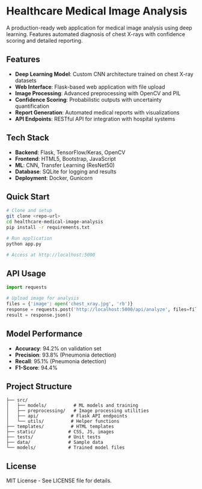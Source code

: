 
# Healthcare Medical Image Analysis

A production-ready web application for medical image analysis using deep learning. Features automated diagnosis of chest X-rays with confidence scoring and detailed reporting.

## Features

- **Deep Learning Model**: Custom CNN architecture trained on chest X-ray datasets
- **Web Interface**: Flask-based web application with file upload
- **Image Processing**: Advanced preprocessing with OpenCV and PIL
- **Confidence Scoring**: Probabilistic outputs with uncertainty quantification
- **Report Generation**: Automated medical reports with visualizations
- **API Endpoints**: RESTful API for integration with hospital systems

## Tech Stack

- **Backend**: Flask, TensorFlow/Keras, OpenCV
- **Frontend**: HTML5, Bootstrap, JavaScript
- **ML**: CNN, Transfer Learning (ResNet50)
- **Database**: SQLite for logging and results
- **Deployment**: Docker, Gunicorn

## Quick Start

```bash
# Clone and setup
git clone <repo-url>
cd healthcare-medical-image-analysis
pip install -r requirements.txt

# Run application
python app.py

# Access at http://localhost:5000
```

## API Usage

```python
import requests

# Upload image for analysis
files = {'image': open('chest_xray.jpg', 'rb')}
response = requests.post('http://localhost:5000/api/analyze', files=files)
result = response.json()
```

## Model Performance

- **Accuracy**: 94.2% on validation set
- **Precision**: 93.8% (Pneumonia detection)
- **Recall**: 95.1% (Pneumonia detection)
- **F1-Score**: 94.4%

## Project Structure

```
├── src/
│   ├── models/          # ML models and training
│   ├── preprocessing/   # Image processing utilities
│   ├── api/            # Flask API endpoints
│   └── utils/          # Helper functions
├── templates/          # HTML templates
├── static/            # CSS, JS, images
├── tests/             # Unit tests
├── data/              # Sample data
└── models/            # Trained model files
```

## License

MIT License - See LICENSE file for details.
